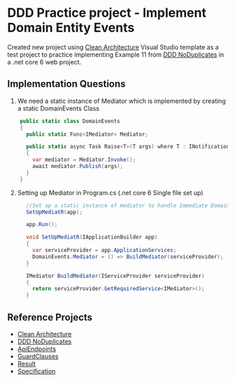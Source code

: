 # DDD Practice project - Implement Domain Entity Events

Created new project using [Clean Architecture](https://github.com/ardalis/apiendpoints) Visual Studio template as a test project to practice implementing Example 11 from 
[DDD NoDuplicates](https://github.com/ardalis/DDD-NoDuplicate) in a .net core 6 web project.

## Implementation Questions
1) We need a static instance of Mediator which is implemented by creating a static DomainEvents Class
```cs
    public static class DomainEvents
    {
      public static Func<IMediator> Mediator;

      public static async Task Raise<T>(T args) where T : INotification
      {
        var mediator = Mediator.Invoke();
        await mediator.Publish(args);
      }
    }
```
2) Setting up Mediator in Program.cs (.net core 6 Single file set up) 
   
```cs
      //Set up a static instance of mediator to handle Immediate Domain Events.
      SetUpMediatR(app);

      app.Run();

      void SetUpMediatR(IApplicationBuilder app)
      {
        var serviceProvider = app.ApplicationServices;
        DomainEvents.Mediator = () => BuildMediator(serviceProvider);
      }

      IMediator BuildMediator(IServiceProvider serviceProvider)
      {
        return serviceProvider.GetRequiredService<IMediator>();
      }
```

## Reference Projects
- [Clean Architecture](https://github.com/ardalis/apiendpoints)
- [DDD NoDuplicates](https://github.com/ardalis/DDD-NoDuplicate)
- [ApiEndpoints](https://github.com/ardalis/apiendpoints)
- [GuardClauses](https://github.com/ardalis/guardclauses)
- [Result](https://github.com/ardalis/result)
- [Specification](https://github.com/ardalis/specification)

